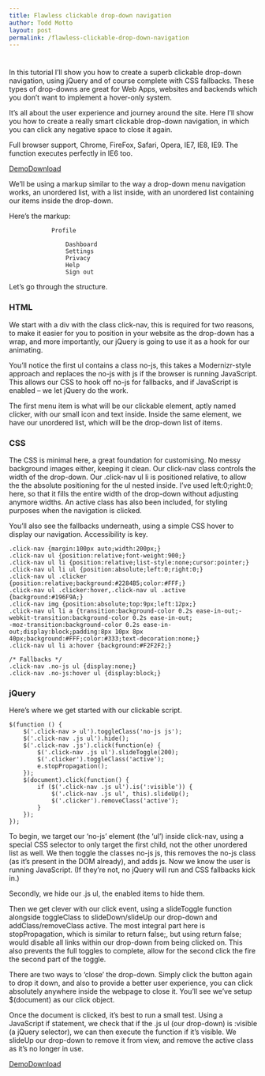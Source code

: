 ```yaml
---
title: Flawless clickable drop-down navigation
author: Todd Motto
layout: post
permalink: /flawless-clickable-drop-down-navigation
---
```

# 

In this tutorial I’ll show you how to create a superb clickable drop-down navigation, using jQuery and of course complete with CSS fallbacks. These types of drop-downs are great for Web Apps, websites and backends which you don’t want to implement a hover-only system.

It’s all about the user experience and journey around the site. Here I’ll show you how to create a really smart clickable drop-down navigation, in which you can click any negative space to close it again.

Full browser support, Chrome, FireFox, Safari, Opera, IE7, IE8, IE9. The function executes perfectly in IE6 too.

[Demo][1][Download][2] 

We’ll be using a markup similar to the way a drop-down menu navigation works, an unordered list, with a list inside, with an unordered list containing our items inside the drop-down.

 [1]: http://www.toddmotto.com/labs/clickable-dropdown/
 [2]: //www.toddmotto.com/zipball.php?file=clickable-dropdown

Here’s the markup:

    
    	
    		
    			Profile
    			
    				Dashboard
    				Settings
    				Privacy
    				Help
    				Sign out
    			
    		
    	
    
    

Let’s go through the structure.

### HTML

We start with a div with the class click-nav, this is required for two reasons, to make it easier for you to position in your website as the drop-down has a wrap, and more importantly, our jQuery is going to use it as a hook for our animating.

You’ll notice the first ul contains a class no-js, this takes a Modernizr-style approach and replaces the no-js with js if the browser is running JavaScript. This allows our CSS to hook off no-js for fallbacks, and if JavaScript is enabled – we let jQuery do the work.

The first menu item is what will be our clickable element, aptly named clicker, with our small icon and text inside. Inside the same element, we have our unordered list, which will be the drop-down list of items.

### CSS

The CSS is minimal here, a great foundation for customising. No messy background images either, keeping it clean. Our click-nav class controls the width of the drop-down. Our .click-nav ul li is positioned relative, to allow the the absolute positioning for the ul nested inside. I’ve used left:0;right:0; here, so that it fills the entire width of the drop-down without adjusting anymore widths. An active class has also been included, for styling purposes when the navigation is clicked.

You’ll also see the fallbacks underneath, using a simple CSS hover to display our navigation. Accessibility is key.

    .click-nav {margin:100px auto;width:200px;}
    .click-nav ul {position:relative;font-weight:900;}
    .click-nav ul li {position:relative;list-style:none;cursor:pointer;}
    .click-nav ul li ul {position:absolute;left:0;right:0;}
    .click-nav ul .clicker {position:relative;background:#2284B5;color:#FFF;}
    .click-nav ul .clicker:hover,.click-nav ul .active {background:#196F9A;}
    .click-nav img {position:absolute;top:9px;left:12px;}
    .click-nav ul li a {transition:background-color 0.2s ease-in-out;-webkit-transition:background-color 0.2s ease-in-out;
    -moz-transition:background-color 0.2s ease-in-out;display:block;padding:8px 10px 8px 40px;background:#FFF;color:#333;text-decoration:none;}
    .click-nav ul li a:hover {background:#F2F2F2;}
    
    /* Fallbacks */
    .click-nav .no-js ul {display:none;}
    .click-nav .no-js:hover ul {display:block;}
    

### jQuery

Here’s where we get started with our clickable script.

    
    $(function () {
    	$('.click-nav > ul').toggleClass('no-js js');
    	$('.click-nav .js ul').hide();
    	$('.click-nav .js').click(function(e) {
    		$('.click-nav .js ul').slideToggle(200);
    		$('.clicker').toggleClass('active');
    		e.stopPropagation();
    	});
    	$(document).click(function() {
    		if ($('.click-nav .js ul').is(':visible')) {
    			$('.click-nav .js ul', this).slideUp();
    			$('.clicker').removeClass('active');
    		}
    	});
    });
    

To begin, we target our ‘no-js’ element (the ‘ul’) inside click-nav, using a special CSS selector to only target the first child, not the other unordered list as well. We then toggle the classes no-js js, this removes the no-js class (as it’s present in the DOM already), and adds js. Now we know the user is running JavaScript. (If they’re not, no jQuery will run and CSS fallbacks kick in.)

Secondly, we hide our .js ul, the enabled items to hide them.

Then we get clever with our click event, using a slideToggle function alongside toggleClass to slideDown/slideUp our drop-down and addClass/removeClass active. The most integral part here is stopPropagation, which is similar to return false;, but using return false; would disable all links within our drop-down from being clicked on. This also prevents the full toggles to complete, allow for the second click the fire the second part of the toggle.

There are two ways to ‘close’ the drop-down. Simply click the button again to drop it down, and also to provide a better user experience, you can click absolutely anywhere inside the webpage to close it. You’ll see we’ve setup $(document) as our click object.

Once the document is clicked, it’s best to run a small test. Using a JavaScript if statement, we check that if the .js ul (our drop-down) is :visible (a jQuery selector), we can then execute the function if it’s visible. We slideUp our drop-down to remove it from view, and remove the active class as it’s no longer in use.

[Demo][1][Download][2]
